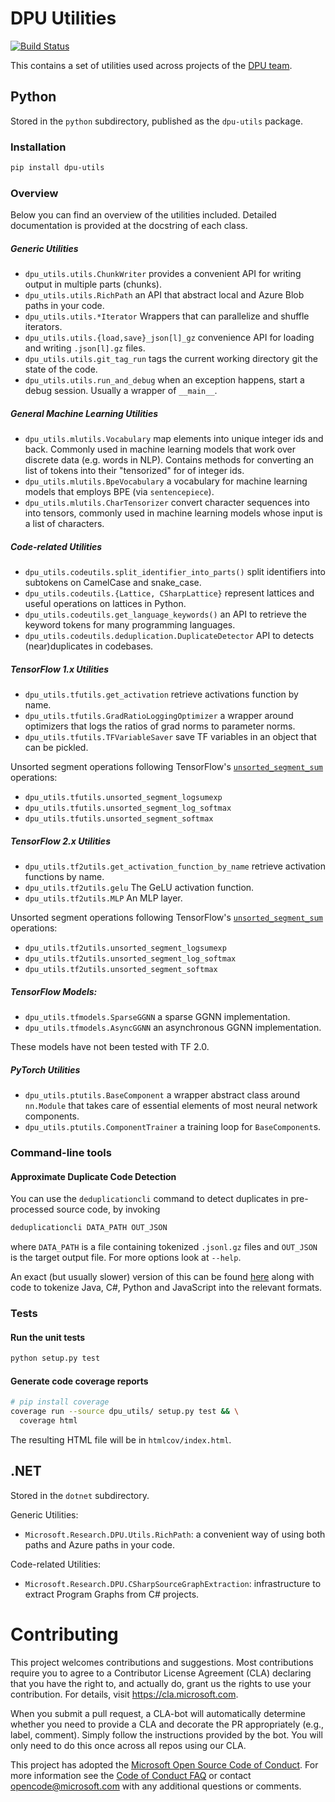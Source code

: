 # DPU Utilities
[![Build Status](https://deepproceduralintelligence.visualstudio.com/dpu-utils/_apis/build/status/Microsoft.dpu-utils?branchName=master)](https://deepproceduralintelligence.visualstudio.com/dpu-utils/_build/latest?definitionId=3)

This contains a set of utilities used across projects of the [DPU team](https://www.microsoft.com/en-us/research/project/program/).

## Python

Stored in the `python` subdirectory, published as the `dpu-utils` package.

### Installation

```bash
pip install dpu-utils
```

### Overview
Below you can find an overview of the utilities included. Detailed documentation
is provided at the docstring of each class.

##### Generic Utilities
* `dpu_utils.utils.ChunkWriter` provides a convenient API for writing output in multiple parts (chunks).
* `dpu_utils.utils.RichPath` an API that abstract local and Azure Blob paths in your code.
* `dpu_utils.utils.*Iterator` Wrappers that can parallelize and shuffle iterators.
* `dpu_utils.utils.{load,save}_json[l]_gz` convenience API for loading and writing `.json[l].gz` files.
* `dpu_utils.utils.git_tag_run` tags the current working directory git the state of the code.
* `dpu_utils.utils.run_and_debug` when an exception happens, start a debug session. Usually a wrapper of `__main__`.

##### General Machine Learning Utilities
* `dpu_utils.mlutils.Vocabulary` map elements into unique integer ids and back.
    Commonly used in machine learning models that work over discrete data (e.g. 
    words in NLP). Contains methods for converting an list of tokens into their
    "tensorized" for of integer ids.  
* `dpu_utils.mlutils.BpeVocabulary` a vocabulary for machine learning models that employs BPE (via `sentencepiece`).
* `dpu_utils.mlutils.CharTensorizer` convert character sequences into into tensors, commonly used
    in machine learning models whose input is a list of characters.

##### Code-related Utilities
* `dpu_utils.codeutils.split_identifier_into_parts()` split identifiers into subtokens on CamelCase and snake_case.
* `dpu_utils.codeutils.{Lattice, CSharpLattice}` represent lattices and useful operations on lattices in Python.
* `dpu_utils.codeutils.get_language_keywords()` an API to retrieve the keyword tokens for many programming languages.
* `dpu_utils.codeutils.deduplication.DuplicateDetector` API to detects (near)duplicates in codebases.

##### TensorFlow 1.x Utilities
* `dpu_utils.tfutils.get_activation` retrieve activations function by name.
* `dpu_utils.tfutils.GradRatioLoggingOptimizer` a wrapper around optimizers that logs the ratios of grad norms to parameter norms.
* `dpu_utils.tfutils.TFVariableSaver` save TF variables in an object that can be pickled.

Unsorted segment operations following TensorFlow's [`unsorted_segment_sum`](https://www.tensorflow.org/api_docs/python/tf/math/unsorted_segment_sum) operations:
* `dpu_utils.tfutils.unsorted_segment_logsumexp`
* `dpu_utils.tfutils.unsorted_segment_log_softmax`
* `dpu_utils.tfutils.unsorted_segment_softmax`

##### TensorFlow 2.x Utilities
* `dpu_utils.tf2utils.get_activation_function_by_name` retrieve activation functions by name.
* `dpu_utils.tf2utils.gelu` The GeLU activation function.
* `dpu_utils.tf2utils.MLP` An MLP layer.

Unsorted segment operations following TensorFlow's [`unsorted_segment_sum`](https://www.tensorflow.org/api_docs/python/tf/math/unsorted_segment_sum) operations:
* `dpu_utils.tf2utils.unsorted_segment_logsumexp` 
* `dpu_utils.tf2utils.unsorted_segment_log_softmax`
* `dpu_utils.tf2utils.unsorted_segment_softmax`


##### TensorFlow Models:
* `dpu_utils.tfmodels.SparseGGNN` a sparse GGNN implementation.
* `dpu_utils.tfmodels.AsyncGGNN` an asynchronous GGNN implementation.

These models have not been tested with TF 2.0.

##### PyTorch Utilities
* `dpu_utils.ptutils.BaseComponent` a wrapper abstract class around `nn.Module` that 
   takes care of essential elements of most neural network components.
* `dpu_utils.ptutils.ComponentTrainer` a training loop for `BaseComponent`s.


### Command-line tools

#### Approximate Duplicate Code Detection
You can use the `deduplicationcli` command to detect duplicates in pre-processed source code, by invoking
```bash
deduplicationcli DATA_PATH OUT_JSON
```
where `DATA_PATH` is a file containing tokenized `.jsonl.gz` files and `OUT_JSON` is the target output file.
For more options look at `--help`.

An exact (but usually slower) version of this can be found [here](https://github.com/Microsoft/near-duplicate-code-detector)
along with code to tokenize Java, C#, Python and JavaScript into the relevant formats.

### Tests

#### Run the unit tests

```bash
python setup.py test
```

#### Generate code coverage reports

```bash
# pip install coverage
coverage run --source dpu_utils/ setup.py test && \
  coverage html
```

The resulting HTML file will be in `htmlcov/index.html`.

## .NET

Stored in the `dotnet` subdirectory.

Generic Utilities:
* `Microsoft.Research.DPU.Utils.RichPath`: a convenient way of using both paths and Azure paths in your code.

Code-related Utilities:
* `Microsoft.Research.DPU.CSharpSourceGraphExtraction`: infrastructure to extract Program Graphs from C# projects.

# Contributing

This project welcomes contributions and suggestions.  Most contributions require you to agree to a
Contributor License Agreement (CLA) declaring that you have the right to, and actually do, grant us
the rights to use your contribution. For details, visit https://cla.microsoft.com.

When you submit a pull request, a CLA-bot will automatically determine whether you need to provide
a CLA and decorate the PR appropriately (e.g., label, comment). Simply follow the instructions
provided by the bot. You will only need to do this once across all repos using our CLA.

This project has adopted the [Microsoft Open Source Code of Conduct](https://opensource.microsoft.com/codeofconduct/).
For more information see the [Code of Conduct FAQ](https://opensource.microsoft.com/codeofconduct/faq/) or
contact [opencode@microsoft.com](mailto:opencode@microsoft.com) with any additional questions or comments.
